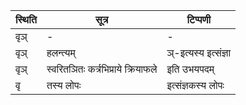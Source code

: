 | स्थिति | सूत्र | टिप्पणी |
| ----- | ------- | ------ |
| वृञ् | - | - |
| वृञ् | हलन्त्यम् | ञ्-इत्यस्य इत्संज्ञा |
| वृञ् | स्वरितञितः कर्त्रभिप्राये क्रियाफले | इति उभयपदम् |
| वृ | तस्य लोपः | इत्संज्ञकस्य लोपः |
